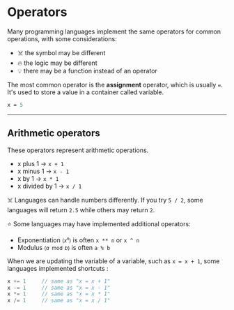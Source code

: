# Operators

<div class="row row-cols-md-2"><div>

Many programming languages implement the same operators for common operations, with some considerations:

* ☠️ the symbol may be different
* 🔥 the logic may be different
* 💡 there may be a function instead of an operator
</div><div>

The most common operator is the **assignment** operator, which is usually `=`. It's used to store a value in a container called variable.

```ps
x = 5
```
</div></div>

<hr class="sep-both">

## Arithmetic operators

<div class="row row-cols-md-2"><div>

These operators represent arithmetic operations.

* x plus 1 → `x + 1`
* x minus 1 → `x - 1`
* x by 1 → `x * 1`
* x divided by 1 → `x / 1`

☠️ Languages can handle numbers differently. If you try `5 / 2`, some languages will return `2.5` while others may return `2`.

⭐ Some languages may have implemented additional operators:

* Exponentiation <small>($x^n$)</small> is often `x ** n` or `x ^ n`
* Modulus <small>($a \mod b$)</small> is often `a % b`
</div><div>

When we are updating the variable of a variable, such as `x = x + 1`, some languages implemented shortcuts :

```cpp
x += 1     // same as "x = x + 1"
x -= 1     // same as "x = x - 1"
x *= 1     // same as "x = x * 1"
x /= 1     // same as "x = x / 1"
```
</div></div>